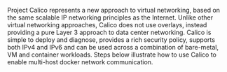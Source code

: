 Project Calico represents a new approach to virtual networking, based on the same scalable IP networking principles 
as the Internet. Unlike other virtual networking approaches, Calico does not use overlays, instead providing a pure 
Layer 3 approach to data center networking. Calico is simple to deploy and diagnose, provides a rich security policy, 
supports both IPv4 and IPv6 and can be used across a combination of bare-metal, VM and container workloads. Steps 
below illustrate how to use Calico to enable multi-host docker network communication.